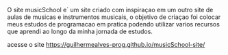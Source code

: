 O site musicSchool e´ um site criado com inspiraçao em um outro site de aulas de musicas e instrumentos musicais, o objetivo de criaçao foi colocar meus estudos de programacao em pratica podendo utilizar varios recursos que aprendi ao longo da minha jornada de estudos.

acesse o site https://guilhermealves-prog.github.io/musicSchool-site/